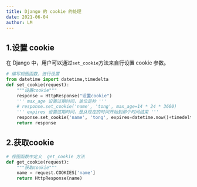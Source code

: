 ```yaml
---
title: Django 的 cookie 的处理
date: 2021-06-04
author: LM
---
```


## 1.设置 cookie

在 Django 中，用户可以通过`set_cookie`方法来自行设置 cookie 参数。

```python
# 编写视图函数，进行设置
from datetime import datetime,timedelta
def set_cookie(request):
    """设置cookie"""
    response = HttpResponse("设置cookie")
    ''' max_age 设置过期时间，单位是秒 '''
    # response.set_cookie('name', 'tong', max_age=14 * 24 * 3600)
    ''' expires 设置过期时间，是从现在的时间开始到那个时间结束 '''
    response.set_cookie('name', 'tong', expires=datetime.now()+timedelta(days=14))
    return response
```

## 2.获取cookie

```python
# 视图函数中定义  get_cookie 方法
def get_cookie(request):
    """获取cookie"""
    name = request.COOKIES['name']
    return HttpResponse(name)
```

